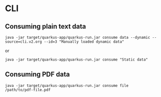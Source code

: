 # CLI

## Consuming plain text data

```
java -jar target/quarkus-app/quarkus-run.jar consume data --dynamic --source=cli.v2.org --id=3 "Manually loaded dynamic data"
```

or

```
java -jar target/quarkus-app/quarkus-run.jar consume "Static data"
```

## Consuming PDF data

```
java -jar target/quarkus-app/quarkus-run.jar consume file /path/to/pdf-file.pdf
```